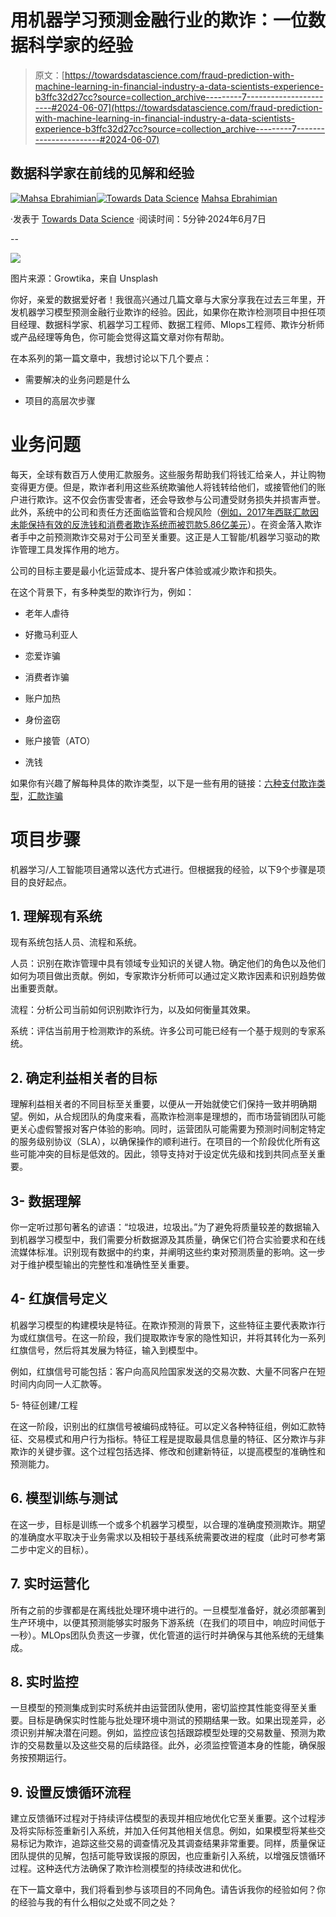 # 用机器学习预测金融行业的欺诈：一位数据科学家的经验

> 原文：[https://towardsdatascience.com/fraud-prediction-with-machine-learning-in-financial-industry-a-data-scientists-experience-b3ffc32d27cc?source=collection_archive---------7-----------------------#2024-06-07](https://towardsdatascience.com/fraud-prediction-with-machine-learning-in-financial-industry-a-data-scientists-experience-b3ffc32d27cc?source=collection_archive---------7-----------------------#2024-06-07)

## 数据科学家在前线的见解和经验

[](https://medium.com/@ebrahimian.mahsaa?source=post_page---byline--b3ffc32d27cc--------------------------------)[![Mahsa Ebrahimian](../Images/bb68cdef7c553823e1aba66dfb2ac4a4.png)](https://medium.com/@ebrahimian.mahsaa?source=post_page---byline--b3ffc32d27cc--------------------------------)[](https://towardsdatascience.com/?source=post_page---byline--b3ffc32d27cc--------------------------------)[![Towards Data Science](../Images/a6ff2676ffcc0c7aad8aaf1d79379785.png)](https://towardsdatascience.com/?source=post_page---byline--b3ffc32d27cc--------------------------------) [Mahsa Ebrahimian](https://medium.com/@ebrahimian.mahsaa?source=post_page---byline--b3ffc32d27cc--------------------------------)

·发表于 [Towards Data Science](https://towardsdatascience.com/?source=post_page---byline--b3ffc32d27cc--------------------------------) ·阅读时间：5分钟·2024年6月7日

--

![](../Images/261057ea51428af824f8c01c1fe5a598.png)

图片来源：Growtika，来自 Unsplash

你好，亲爱的数据爱好者！我很高兴通过几篇文章与大家分享我在过去三年里，开发机器学习模型预测金融行业欺诈的经验。因此，如果你在欺诈检测项目中担任项目经理、数据科学家、机器学习工程师、数据工程师、Mlops工程师、欺诈分析师或产品经理等角色，你可能会觉得这篇文章对你有帮助。

在本系列的第一篇文章中，我想讨论以下几个要点：

+   需要解决的业务问题是什么

+   项目的高层次步骤

# **业务问题**

每天，全球有数百万人使用汇款服务。这些服务帮助我们将钱汇给亲人，并让购物变得更方便。但是，欺诈者利用这些系统欺骗他人将钱转给他们，或接管他们的账户进行欺诈。这不仅会伤害受害者，还会导致参与公司遭受财务损失并损害声誉。此外，系统中的公司和责任方还面临监管和合规风险（[例如，2017年西联汇款因未能保持有效的反洗钱和消费者欺诈系统而被罚款5.86亿美元](https://www.ftc.gov/news-events/news/press-releases/2017/01/western-union-admits-anti-money-laundering-violations-settles-consumer-fraud-charges-forfeits-586)）。在资金落入欺诈者手中之前预测欺诈交易对于公司至关重要。这正是人工智能/机器学习驱动的欺诈管理工具发挥作用的地方。

公司的目标主要是最小化运营成本、提升客户体验或减少欺诈和损失。

在这个背景下，有多种类型的欺诈行为，例如：

+   老年人虐待

+   好撒马利亚人

+   恋爱诈骗

+   消费者诈骗

+   账户加热

+   身份盗窃

+   账户接管（ATO）

+   洗钱

如果你有兴趣了解每种具体的欺诈类型，以下是一些有用的链接：[六种支付欺诈类型](https://stripe.com/en-ca/resources/more/six-types-of-payment-fraud)，[汇款诈骗](https://blog.remitly.com/money-transfer/money-transfer-scams/)

# **项目步骤**

机器学习/人工智能项目通常以迭代方式进行。但根据我的经验，以下9个步骤是项目的良好起点。

## 1\. 理解现有系统

现有系统包括人员、流程和系统。

人员：识别在欺诈管理中具有领域专业知识的关键人物。确定他们的角色以及他们如何为项目做出贡献。例如，专家欺诈分析师可以通过定义欺诈因素和识别趋势做出重要贡献。

流程：分析公司当前如何识别欺诈行为，以及如何衡量其效果。

系统：评估当前用于检测欺诈的系统。许多公司可能已经有一个基于规则的专家系统。

## 2\. 确定利益相关者的目标

理解利益相关者的不同目标至关重要，以便从一开始就使它们保持一致并明确期望。例如，从合规团队的角度来看，高欺诈检测率是理想的，而市场营销团队可能更关心虚假警报对客户体验的影响。同时，运营团队可能需要为预测时间制定特定的服务级别协议（SLA），以确保操作的顺利进行。在项目的一个阶段优化所有这些可能冲突的目标是低效的。因此，领导支持对于设定优先级和找到共同点至关重要。

## 3- 数据理解

你一定听过那句著名的谚语：“垃圾进，垃圾出。”为了避免将质量较差的数据输入到机器学习模型中，我们需要分析数据源及其质量，确保它们符合实验要求和在线流媒体标准。识别现有数据中的约束，并阐明这些约束对预测质量的影响。这一步对于维护模型输出的完整性和准确性至关重要。

## 4- 红旗信号定义

机器学习模型的构建模块是特征。在欺诈预测的背景下，这些特征主要代表欺诈行为或红旗信号。在这一阶段，我们提取欺诈专家的隐性知识，并将其转化为一系列红旗信号，然后将其发展为特征，输入到模型中。

例如，红旗信号可能包括：客户向高风险国家发送的交易次数、大量不同客户在短时间内向同一人汇款等。

5- 特征创建/工程

在这一阶段，识别出的红旗信号被编码成特征。可以定义各种特征组，例如汇款特征、交易模式和用户行为指标。特征工程是提取最具信息量的特征、区分欺诈与非欺诈的关键步骤。这个过程包括选择、修改和创建新特征，以提高模型的准确性和预测能力。

## 6. 模型训练与测试

在这一步，目标是训练一个或多个机器学习模型，以合理的准确度预测欺诈。期望的准确度水平取决于业务需求以及相较于基线系统需要改进的程度（此时可参考第二步中定义的目标）。

## 7. 实时运营化

所有之前的步骤都是在离线批处理环境中进行的。一旦模型准备好，就必须部署到生产环境中，以便其预测能够实时服务下游系统（在我们的项目中，响应时间低于一秒）。MLOps团队负责这一步骤，优化管道的运行时并确保与其他系统的无缝集成。

## 8. 实时监控

一旦模型的预测集成到实时系统并由运营团队使用，密切监控其性能变得至关重要。目标是确保实时性能与批处理环境中测试的预期结果一致。如果出现差异，必须识别并解决潜在问题。例如，监控应该包括跟踪模型处理的交易数量、预测为欺诈的交易数量以及这些交易的后续路径。此外，必须监控管道本身的性能，确保服务按预期运行。

## 9. 设置反馈循环流程

建立反馈循环过程对于持续评估模型的表现并相应地优化它至关重要。这个过程涉及将实际标签重新引入系统，并加入任何其他相关信息。例如，如果模型将某些交易标记为欺诈，追踪这些交易的调查情况及其调查结果非常重要。同样，质量保证团队提供的见解，包括可能导致误报的原因，也应重新引入系统，以增强反馈循环过程。这种迭代方法确保了欺诈检测模型的持续改进和优化。

在下一篇文章中，我们将看到参与该项目的不同角色。请告诉我你的经验如何？你的经验与我的有什么相似之处或不同之处？
